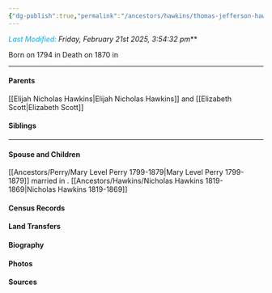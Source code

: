 ```yaml
---
{"dg-publish":true,"permalink":"/ancestors/hawkins/thomas-jefferson-hawkins-1794-1870/","tags":["Thomas-Jefferson-Hawkins"]}
---
```


*<font color="#00b0f0">Last Modified:</font> Friday, February 21st 2025, 3:54:32 pm***

Born on  1794 in <!-- link to place -->
Death on 1870 in <!-- link to place -->

---
#### Parents

[[Elijah Nicholas Hawkins\|Elijah Nicholas Hawkins]] and [[Elizabeth Scott\|Elizabeth Scott]]
#### Siblings
<!-- Link to sibling -->

---
#### Spouse and Children
[[Ancestors/Perry/Mary Level Perry 1799-1879\|Mary Level Perry 1799-1879]] married <!-- link to date --> in <!-- link to place -->.
[[Ancestors/Hawkins/Nicholas Hawkins 1819-1869\|Nicholas Hawkins 1819-1869]]

#### Census Records

#### Land Transfers

#### Biography

#### Photos

#### Sources

